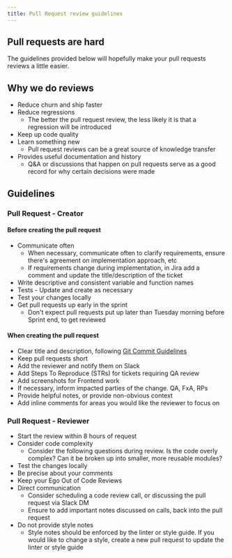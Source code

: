 ```yaml
---
title: Pull Request review guidelines
---
```


## Pull requests are hard

The guidelines provided below will hopefully make your pull requests reviews a little easier.

## Why we do reviews

- Reduce churn and ship faster
- Reduce regressions
  - The better the pull request review, the less likely it is that a regression
    will be introduced
- Keep up code quality
- Learn something new
  - Pull request reviews can be a great source of knowledge transfer
- Provides useful documentation and history
  - Q&A or discussions that happen on pull requests serve as a good record
    for why certain decisions were made

## Guidelines

### Pull Request - Creator

#### Before creating the pull request

- Communicate often
  - When necessary, communicate often to clarify requirements,
    ensure there's agreement on implementation approach, etc
  - If requirements change during implementation, in Jira add a
    comment and update the title/description of the ticket
- Write descriptive and consistent variable and function names
- Tests - Update and create as necessary
- Test your changes locally
- Get pull requests up early in the sprint
  - Don't expect pull requests put up later than Tuesday morning before
    Sprint end, to get reviewed

#### When creating the pull request

- Clear title and description, following [Git Commit Guidelines](https://github.com/mozilla/fxa/blob/main/CONTRIBUTING.md#git-commit-guidelines)
- Keep pull requests short
- Add the reviewer and notify them on Slack
- Add Steps To Reproduce (STRs) for tickets requiring QA review
- Add screenshots for Frontend work
- If necessary, inform impacted parties of the change. QA, FxA, RPs
- Provide helpful notes, or provide non-obvious context
- Add inline comments for areas you would like the reviewer to focus on

### Pull Request - Reviewer

- Start the review within 8 hours of request
- Consider code complexity
  - Consider the following questions during review. Is the code overly complex? Can
    it be broken up into smaller, more reusable modules?
- Test the changes locally
- Be precise about your comments
- Keep your Ego Out of Code Reviews
- Direct communication
  - Consider scheduling a code review call, or discussing the pull request via Slack DM
  - Ensure to add important notes discussed on calls, back into the pull request
- Do not provide style notes
  - Style notes should be enforced by the linter or style guide. If you would like to
    change a style, create a new pull request to update the linter or style guide
